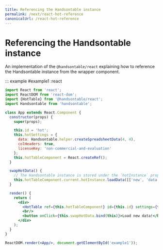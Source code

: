 ```yaml
---
title: Referencing the Handsontable instance
permalink: /next/react-hot-reference
canonicalUrl: /react-hot-reference
---
```


# Referencing the Handsontable instance

An implementation of the `@handsontable/react` explaining how to reference the Handsontable instance from the wrapper component.

::: example #example1 :react
```jsx
import React from 'react';
import ReactDOM from 'react-dom';
import {HotTable} from '@handsontable/react';
import Handsontable from 'handsontable';

class App extends React.Component {
  constructor(props) {
    super(props);

    this.id = 'hot';
    this.hotSettings = {
      data: Handsontable.helper.createSpreadsheetData(4, 4),
      colHeaders: true,
      licenseKey: 'non-commercial-and-evaluation'
    };
    this.hotTableComponent = React.createRef();
  }

  swapHotData() {
    // The Handsontable instance is stored under the `hotInstance` property of the wrapper component.
    this.hotTableComponent.current.hotInstance.loadData([['new', 'data']]);
  }

  render() {
    return (
      <div>
        <HotTable ref={this.hotTableComponent} id={this.id} settings={this.hotSettings}/>
        <br/>
        <button onClick={this.swapHotData.bind(this)}>Load new data!</button>
      </div>
    );
  }
}

ReactDOM.render(<App/>, document.getElementById('example1'));
```
